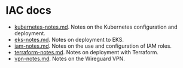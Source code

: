 # IAC docs

* [kubernetes-notes.md](kubernetes-notes.md). Notes on the Kubernetes
configuration and deployment.
* [eks-notes.md](eks-notes.md). Notes on deployment to EKS.
* [iam-notes.md](iam-notes.md). Notes on the use and configuration of IAM
roles.
* [terraform-notes.md](terraform-notes.md). Notes on deployment with Terraform.
* [vpn-notes.md](vpn-notes.md). Notes on the Wireguard VPN.
